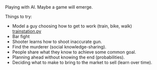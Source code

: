 Playing with AI.  Maybe a game will emerge.

Things to try:

- Model a guy choosing how to get to work (train, bike, walk) [trainstation.py](trainstation.py)
- Bar fight 
- Shooter learns how to shoot inaccurate gun.
- Find the murderer (social knowledge-sharing).
- People share what they know to achieve some common goal.
- Planning ahead without knowing the end (probabilities).
- Deciding what to make to bring to the market to sell (learn over time).

